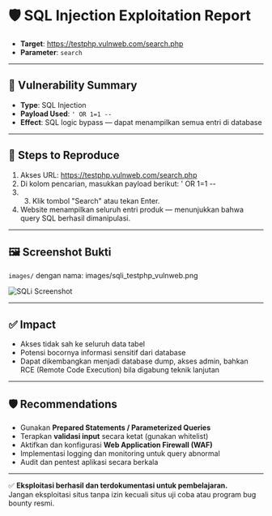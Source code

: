 # 🛡️ SQL Injection Exploitation Report

- **Target**: https://testphp.vulnweb.com/search.php  
- **Parameter**: `search`

---

## 🎯 Vulnerability Summary

- **Type**: SQL Injection
- **Payload Used**: `' OR 1=1 --`
- **Effect**: SQL logic bypass — dapat menampilkan semua entri di database

---

## 🧪 Steps to Reproduce

1. Akses URL: https://testphp.vulnweb.com/search.php
2. Di kolom pencarian, masukkan payload berikut: ' OR 1=1 --
3. 3. Klik tombol "Search" atau tekan Enter.
4. Website menampilkan seluruh entri produk — menunjukkan bahwa query SQL berhasil dimanipulasi.

---

## 🖼️ Screenshot Bukti
`images/` dengan nama: images/sqli_testphp_vulnweb.png 

![SQLi Screenshot](../images/sqli_testphp_vulnweb.png)

---

## ✅ Impact

- Akses tidak sah ke seluruh data tabel
- Potensi bocornya informasi sensitif dari database
- Dapat dikembangkan menjadi database dump, akses admin, bahkan RCE (Remote Code Execution) bila digabung teknik lanjutan

---

## 🛡️ Recommendations

- Gunakan **Prepared Statements / Parameterized Queries**
- Terapkan **validasi input** secara ketat (gunakan whitelist)
- Aktifkan dan konfigurasi **Web Application Firewall (WAF)**
- Implementasi logging dan monitoring untuk query abnormal
- Audit dan pentest aplikasi secara berkala

---

✅ **Eksploitasi berhasil dan terdokumentasi untuk pembelajaran.**  
Jangan eksploitasi situs tanpa izin kecuali situs uji coba atau program bug bounty resmi.
